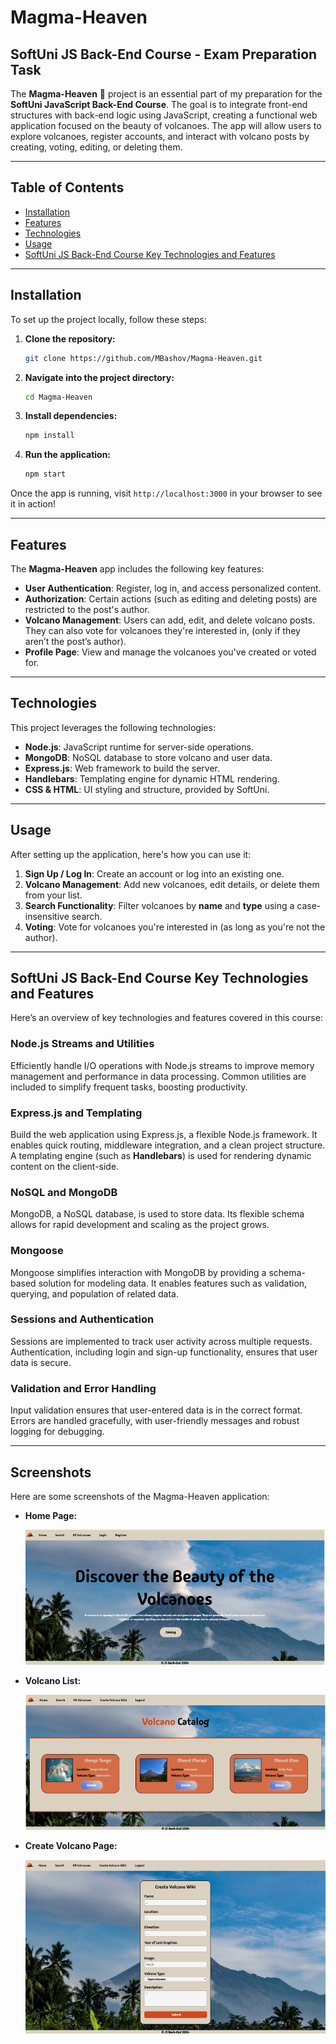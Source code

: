 # Magma-Heaven

## SoftUni JS Back-End Course - Exam Preparation Task

The **Magma-Heaven** 🌋 project is an essential part of my preparation for the **SoftUni JavaScript Back-End Course**. The goal is to integrate front-end structures with back-end logic using JavaScript, creating a functional web application focused on the beauty of volcanoes. The app will allow users to explore volcanoes, register accounts, and interact with volcano posts by creating, voting, editing, or deleting them.

---

## Table of Contents

- [Installation](#installation)
- [Features](#features)
- [Technologies](#technologies)
- [Usage](#usage)
- [SoftUni JS Back-End Course Key Technologies and Features](#softuni-js-back-end-course-key-technologies-and-features)

---

## Installation

To set up the project locally, follow these steps:

1. **Clone the repository:**
    ```bash
    git clone https://github.com/MBashov/Magma-Heaven.git
    ```

2. **Navigate into the project directory:**
    ```bash
    cd Magma-Heaven
    ```

3. **Install dependencies:**
    ```bash
    npm install
    ```

4. **Run the application:**
    ```bash
    npm start
    ```

Once the app is running, visit `http://localhost:3000` in your browser to see it in action!

---

## Features

The **Magma-Heaven** app includes the following key features:

- **User Authentication**: Register, log in, and access personalized content.
- **Authorization**: Certain actions (such as editing and deleting posts) are restricted to the post's author.
- **Volcano Management**: Users can add, edit, and delete volcano posts. They can also vote for volcanoes they're interested in, (only if they aren’t the post’s author).
- **Profile Page**: View and manage the volcanoes you've created or voted for.

---

## Technologies

This project leverages the following technologies:

- **Node.js**: JavaScript runtime for server-side operations.
- **MongoDB**: NoSQL database to store volcano and user data.
- **Express.js**: Web framework to build the server.
- **Handlebars**: Templating engine for dynamic HTML rendering.
- **CSS & HTML**: UI styling and structure, provided by SoftUni.

---

## Usage

After setting up the application, here's how you can use it:

1. **Sign Up / Log In**: Create an account or log into an existing one.
2. **Volcano Management**: Add new volcanoes, edit details, or delete them from your list.
4. **Search Functionality**: Filter volcanoes by **name** and **type** using a case-insensitive search.
5. **Voting**: Vote for volcanoes you're interested in (as long as you're not the author).

---

## SoftUni JS Back-End Course Key Technologies and Features  

Here’s an overview of key technologies and features covered in this course:

### **Node.js Streams and Utilities**  
Efficiently handle I/O operations with Node.js streams to improve memory management and performance in data processing. Common utilities are included to simplify frequent tasks, boosting productivity.

### **Express.js and Templating**  
Build the web application using Express.js, a flexible Node.js framework. It enables quick routing, middleware integration, and a clean project structure. A templating engine (such as **Handlebars**) is used for rendering dynamic content on the client-side.

### **NoSQL and MongoDB**  
MongoDB, a NoSQL database, is used to store data. Its flexible schema allows for rapid development and scaling as the project grows.

### **Mongoose**  
Mongoose simplifies interaction with MongoDB by providing a schema-based solution for modeling data. It enables features such as validation, querying, and population of related data.

### **Sessions and Authentication**  
Sessions are implemented to track user activity across multiple requests. Authentication, including login and sign-up functionality, ensures that user data is secure.

### **Validation and Error Handling**  
Input validation ensures that user-entered data is in the correct format. Errors are handled gracefully, with user-friendly messages and robust logging for debugging.

---

## Screenshots

Here are some screenshots of the Magma-Heaven application:

- **Home Page:**

    ![Home Page Screenshot](./images/home-page.png)

- **Volcano List:**

    ![Volcano List Screenshot](./images/catalog-page.png)

- **Create Volcano Page:**

    ![Create Volcano Page Screenshot](./images/create-page.png)
